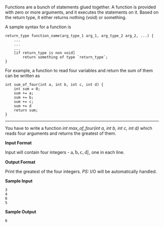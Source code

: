 Functions are a bunch of statements glued together. A function is provided with zero or more arguments, and it executes the statements on it. Based on the return type, it either returns nothing (void) or something.

A sample syntax for a function is

```
return_type function_name(arg_type_1 arg_1, arg_type_2 arg_2, ...) {
    ...
    ...
    ...
    [if return_type is non void]
        return something of type `return_type`;
}

```

For example, a function to read four variables and return the sum of them can be written as

```
int sum_of_four(int a, int b, int c, int d) {
    int sum = 0;
    sum += a;
    sum += b;
    sum += c;
    sum += d
    return sum;
}

```

* * *

You have to write a function _int max_of_four(int a, int b, int c, int d)_ which reads four arguments and returns the greatest of them.

**Input Format**

Input will contain four integers - <span class="MathJax_Preview"></span><span class="MathJax" id="MathJax-Element-23-Frame" role="textbox" aria-readonly="true"><nobr><span class="math" id="MathJax-Span-143" style="width: 4.067em; display: inline-block;"><span style="display: inline-block; position: relative; width: 3.299em; height: 0px; font-size: 123%;"><span style="position: absolute; clip: rect(1.899em 1000em 3.028em -0.359em); top: -2.708em; left: 0.002em;"><span class="mrow" id="MathJax-Span-144"><span class="mi" id="MathJax-Span-145" style="font-family: MathJax_Math-italic;">a</span><span class="mo" id="MathJax-Span-146" style="font-family: MathJax_Main;">,</span><span class="mi" id="MathJax-Span-147" style="font-family: MathJax_Math-italic; padding-left: 0.183em;">b</span><span class="mo" id="MathJax-Span-148" style="font-family: MathJax_Main;">,</span><span class="mi" id="MathJax-Span-149" style="font-family: MathJax_Math-italic; padding-left: 0.183em;">c</span><span class="mo" id="MathJax-Span-150" style="font-family: MathJax_Main;">,</span><span class="mi" id="MathJax-Span-151" style="font-family: MathJax_Math-italic; padding-left: 0.183em;">d<span style="display: inline-block; overflow: hidden; height: 1px; width: 0.002em;"></span></span></span><span style="display: inline-block; width: 0px; height: 2.712em;"></span></span></span><span style="border-left-width: 0.003em; border-left-style: solid; display: inline-block; overflow: hidden; width: 0px; height: 1.225em; vertical-align: -0.275em;"></span></span></nobr></span><script type="math/tex" id="MathJax-Element-23">a, b, c, d</script> , one in each line.

**Output Format**

Print the greatest of the four integers.
_PS:_ I/O will be automatically handled.

**Sample Input**

```
3
4
6
5

```

**Sample Output**

```
6

```

